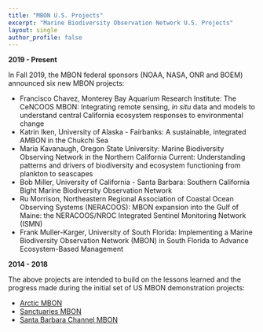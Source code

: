 ```yaml
---
title: "MBON U.S. Projects"
excerpt: "Marine Biodiversity Observation Network U.S. Projects"
layout: single
author_profile: false
---
```


**2019 - Present**

In Fall 2019, the MBON federal sponsors (NOAA, NASA, ONR and BOEM) announced six new MBON projects:

*   Francisco Chavez, Monterey Bay Aquarium Research Institute: The CeNCOOS MBON: Integrating remote sensing, _in situ_ data and models to understand central California ecosystem responses to environmental change
*   Katrin Iken, University of Alaska - Fairbanks: A sustainable, integrated AMBON in the Chukchi Sea
*   Maria Kavanaugh, Oregon State University: Marine Biodiversity Observing Network in the Northern California Current: Understanding patterns and drivers of biodiversity and ecosystem functioning from plankton to seascapes
*   Bob Miller, University of California - Santa Barbara: Southern California Bight Marine Biodiversity Observation Network
*   Ru Morrison, Northeastern Regional Association of Coastal Ocean Observing Systems (NERACOOS): MBON expansion into the Gulf of Maine: the NERACOOS/NROC Integrated Sentinel Monitoring Network (ISMN)
*   Frank Muller-Karger, University of South Florida: Implementing a Marine Biodiversity Observation Network (MBON) in South Florida to Advance Ecosystem-Based Management

**2014 - 2018**

The above projects are intended to build on the lessons learned and the progress made during the initial set of US MBON demonstration projects:

*   [Arctic MBON](http://ambon-us.org/)
*   [Sanctuaries MBON](http://sanctuaries.marinebon.org/)
*   [Santa Barbara Channel MBON](http://sbc.marinebon.org/)
